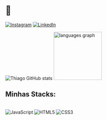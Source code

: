 # 👑

[![Instagram](https://img.shields.io/badge/Instagram-E4405F?style=for-the-badge&logo=instagram&logoColor=white)](https://instagram.com/umthiagodasilva)
[![LinkedIn](https://img.shields.io/badge/LinkedIn-0077B5?style=for-the-badge&logo=linkedin&logoColor=white)](https://www.linkedin.com/in/umthiagodasilva/)

![Thiago GitHub stats](https://github-readme-stats.vercel.app/api?username=thigadasilva&show_icons=true&theme=midnight-purple&locale=en)
  <img src="https://github-readme-stats.vercel.app/api/top-langs?username=thigadasilva&locale=en&hide_title=false&layout=compact&card_width=320&langs_count=5&theme=midnight-purple&hide_border=false&order=2" height="150" alt="languages graph"  />
</div>

###

## Minhas Stacks:

<div style="display: inline_block"></br>
    <img alt="JavaScript" src="https://img.shields.io/badge/JavaScript-F7DF1E?style=for-the-badge&logo=javascript&logoColor=black">
    <img alt="HTML5" src="https://img.shields.io/badge/HTML5-E34F26?style=for-the-badge&logo=html5&logoColor=white">
    <img alt="CSS3" src="https://img.shields.io/badge/CSS3-1572B6?style=for-the-badge&logo=css3&logoColor=white">
</div> </br>

